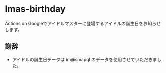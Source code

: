 # Imas-birthday
Actions on Googleでアイドルマスターに登場するアイドルの誕生日をお知らせします。
## 謝辞
* アイドルの誕生日データは im@smapql のデータを使用させていただきました。